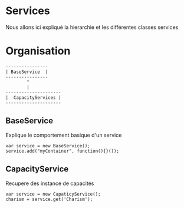 Services
==========

Nous allons ici expliqué la hierarchie et les différentes classes services


Organisation
============

```
----------------
| BaseService  |
----------------
        ^
        |
---------------------
|  CapacityServices |
---------------------
```

BaseService
-------------

Explique le comportement basique d'un service

```
var service = new BaseService();
service.add("myContainer", function(){}());
```

CapacityService
-----------------
Recupere des instance de capacités

```
var service = new CapaticyService();
charism = service.get('Charism');
```